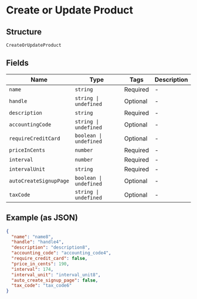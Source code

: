 
# Create or Update Product

## Structure

`CreateOrUpdateProduct`

## Fields

| Name | Type | Tags | Description |
|  --- | --- | --- | --- |
| `name` | `string` | Required | - |
| `handle` | `string \| undefined` | Optional | - |
| `description` | `string` | Required | - |
| `accountingCode` | `string \| undefined` | Optional | - |
| `requireCreditCard` | `boolean \| undefined` | Optional | - |
| `priceInCents` | `number` | Required | - |
| `interval` | `number` | Required | - |
| `intervalUnit` | `string` | Required | - |
| `autoCreateSignupPage` | `boolean \| undefined` | Optional | - |
| `taxCode` | `string \| undefined` | Optional | - |

## Example (as JSON)

```json
{
  "name": "name8",
  "handle": "handle4",
  "description": "description8",
  "accounting_code": "accounting_code4",
  "require_credit_card": false,
  "price_in_cents": 190,
  "interval": 174,
  "interval_unit": "interval_unit8",
  "auto_create_signup_page": false,
  "tax_code": "tax_code6"
}
```

